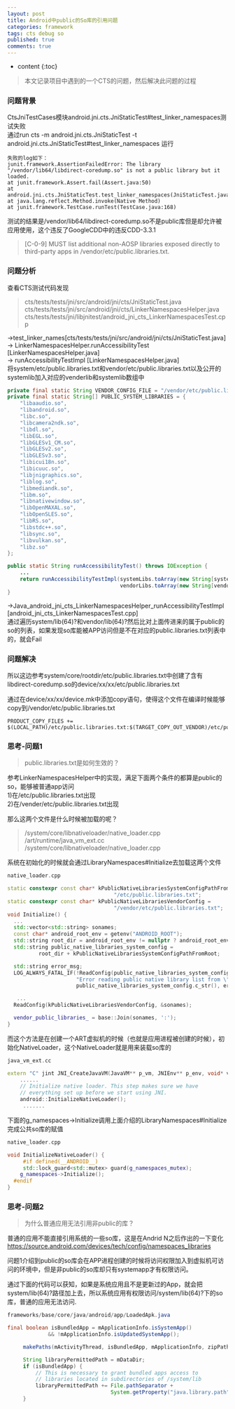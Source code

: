 ```yaml
---
layout: post
title: Android中public的So库的引用问题
categories: framework
tags: cts debug so
published: true
comments: true
---
```

* content
{:toc}

> 本文记录项目中遇到的一个CTS的问题，然后解决此问题的过程  

### 问题背景

CtsJniTestCases模块android.jni.cts.JniStaticTest#test_linker_namespaces测试失败  
通过run cts -m android.jni.cts.JniStaticTest -t android.jni.cts.JniStaticTest#test_linker_namespaces 运行


```
失败的log如下：
junit.framework.AssertionFailedError: The library "/vendor/lib64/libdirect-coredump.so" is not a public library but it loaded.
at junit.framework.Assert.fail(Assert.java:50)
at android.jni.cts.JniStaticTest.test_linker_namespaces(JniStaticTest.java:41)
at java.lang.reflect.Method.invoke(Native Method)
at junit.framework.TestCase.runTest(TestCase.java:168)
```





测试的结果是/vendor/lib64/libdirect-coredump.so不是public库但是却允许被应用使用，这个违反了GoogleCDD中的违反CDD-3.3.1  
>[C-0-9] MUST list additional non-AOSP libraries exposed directly to third-party apps in /vendor/etc/public.libraries.txt.

### 问题分析
查看CTS测试代码发现
>cts/tests/tests/jni/src/android/jni/cts/JniStaticTest.java
cts/tests/tests/jni/src/android/jni/cts/LinkerNamespacesHelper.java
cts/tests/tests/jni/libjnitest/android_jni_cts_LinkerNamespacesTest.cpp

->test_linker_names[cts/tests/tests/jni/src/android/jni/cts/JniStaticTest.java]  
-> LinkerNamespacesHelper.runAccessibilityTest [LinkerNamespacesHelper.java]  
-> runAccessibilityTestImpl [LinkerNamespacesHelper.java]  
将system/etc/public.libraries.txt和vendor/etc/public.libraries.txt以及公开的systemlib加入对应的venderlib和systemlib数组中
```java
private final static String VENDOR_CONFIG_FILE = "/vendor/etc/public.libraries.txt";
private final static String[] PUBLIC_SYSTEM_LIBRARIES = {
    "libaaudio.so",
    "libandroid.so",
    "libc.so",
    "libcamera2ndk.so",
    "libdl.so",
    "libEGL.so",
    "libGLESv1_CM.so",
    "libGLESv2.so",
    "libGLESv3.so",
    "libicui18n.so",
    "libicuuc.so",
    "libjnigraphics.so",
    "liblog.so",
    "libmediandk.so",
    "libm.so",
    "libnativewindow.so",
    "libOpenMAXAL.so",
    "libOpenSLES.so",
    "libRS.so",
    "libstdc++.so",
    "libsync.so",
    "libvulkan.so",
    "libz.so"
};

public static String runAccessibilityTest() throws IOException {
    ...
    return runAccessibilityTestImpl(systemLibs.toArray(new String[systemLibs.size()]),
                                    vendorLibs.toArray(new String[vendorLibs.size()]));
}
```

->Java_android_jni_cts_LinkerNamespacesHelper_runAccessibilityTestImpl [android_jni_cts_LinkerNamespacesTest.cpp]  
通过遍历system/lib(64)?和vendor/lib(64)?然后比对上面传进来的属于public的so的列表，如果发现so库能被APP访问但是不在对应的public.libraries.txt列表中的，就会Fail


### 问题解决
所以这边参考system/core/rootdir/etc/public.libraries.txt中创建了含有libdirect-coredump.so的device/xx/xx/etc/public.libraries.txt  

通过在device/xx/xx/device.mk中添加copy语句，使得这个文件在编译时候能够copy到/vendor/etc/public.libraries.txt  
```
PRODUCT_COPY_FILES += $(LOCAL_PATH)/etc/public.libraries.txt:$(TARGET_COPY_OUT_VENDOR)/etc/public.libraries.txt
```



### 思考-问题1
>public.libraries.txt是如何生效的？

参考LinkerNamespacesHelper中的实现，满足下面两个条件的都算是public的so，能够被普通app访问  
1)在/etc/public.libraries.txt出现  
2)在/vender/etc/public.libraries.txt出现  

那么这两个文件是什么时候被加载的呢？
>/system/core/libnativeloader/native_loader.cpp
/art/runtime/java_vm_ext.cc
/system/core/libnativeloader/native_loader.cpp

系统在初始化的时候就会通过LibraryNamespaces#Initialize去加载这两个文件
```c++
native_loader.cpp

static constexpr const char* kPublicNativeLibrariesSystemConfigPathFromRoot =
                                  "/etc/public.libraries.txt";
static constexpr const char* kPublicNativeLibrariesVendorConfig =
                                  "/vendor/etc/public.libraries.txt";
void Initialize() {
  ...
  std::vector<std::string> sonames;
  const char* android_root_env = getenv("ANDROID_ROOT");
  std::string root_dir = android_root_env != nullptr ? android_root_env : "/system";
  std::string public_native_libraries_system_config =
          root_dir + kPublicNativeLibrariesSystemConfigPathFromRoot;

  std::string error_msg;
  LOG_ALWAYS_FATAL_IF(!ReadConfig(public_native_libraries_system_config, &sonames, &error_msg),
                      "Error reading public native library list from \"%s\": %s",
                      public_native_libraries_system_config.c_str(), error_msg.c_str());

   ...
  ReadConfig(kPublicNativeLibrariesVendorConfig, &sonames);

  vendor_public_libraries_ = base::Join(sonames, ':');
}
```
而这个方法是在创建一个ART虚拟机的时候（也就是应用进程被创建的时候），初始化NativeLoader，这个NativeLoader就是用来装载so库的
```c++
java_vm_ext.cc

extern "C" jint JNI_CreateJavaVM(JavaVM** p_vm, JNIEnv** p_env, void* vm_args) {
    ......
    // Initialize native loader. This step makes sure we have
    // everything set up before we start using JNI.
    android::InitializeNativeLoader();
     .......
```
下面的g_namespaces->Initialize调用上面介绍的LibraryNamespaces#Initialize完成公共so库的赋值
```c++
native_loader.cpp

void InitializeNativeLoader() {
     #if defined(__ANDROID__)
     std::lock_guard<std::mutex> guard(g_namespaces_mutex);
    g_namespaces->Initialize();
  #endif
}
```


### 思考-问题2
>为什么普通应用无法引用非public的库？

普通的应用不能直接引用系统的一些so库，这是在Andrid N之后作出的一下变化  
https://source.android.com/devices/tech/config/namespaces_libraries

问题1介绍到public的so库会在APP进程创建的时候将访问权限加入到虚拟机可访问的环境中，但是非public的so库却只有systemapp才有权限访问。

通过下面的代码可以获知，如果是系统应用且不是更新过的App，就会把system/lib(64)?路径加上去，所以系统应用有权限访问/system/lib(64)?下的so库，普通的应用无法访问.
```java
frameworks/base/core/java/android/app/LoadedApk.java

final boolean isBundledApp = mApplicationInfo.isSystemApp()
             && !mApplicationInfo.isUpdatedSystemApp();

     makePaths(mActivityThread, isBundledApp, mApplicationInfo, zipPaths, libPaths);

     String libraryPermittedPath = mDataDir;
     if (isBundledApp) {
         // This is necessary to grant bundled apps access to
         // libraries located in subdirectories of /system/lib
         libraryPermittedPath += File.pathSeparator +
                                 System.getProperty("java.library.path");
     }
```

